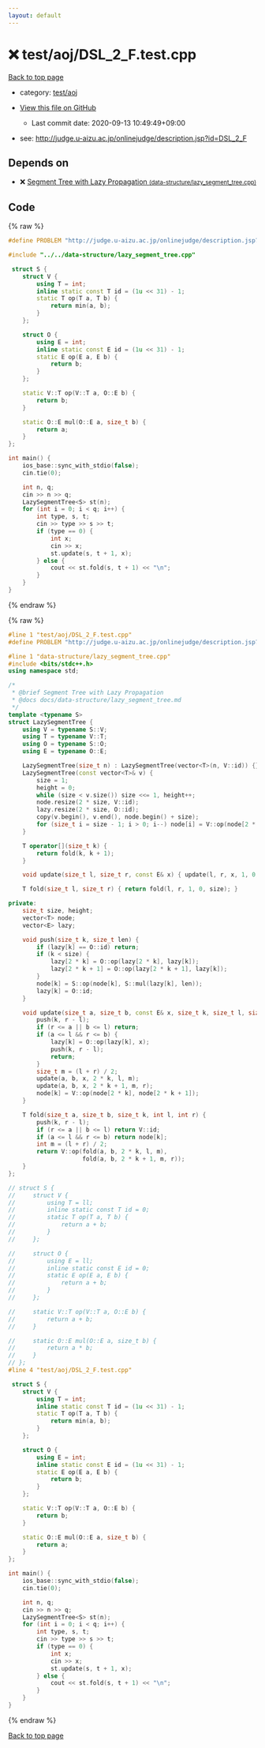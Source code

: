 ```yaml
---
layout: default
---
```


<!-- mathjax config similar to math.stackexchange -->
<script type="text/javascript" async
  src="https://cdnjs.cloudflare.com/ajax/libs/mathjax/2.7.5/MathJax.js?config=TeX-MML-AM_CHTML">
</script>
<script type="text/x-mathjax-config">
  MathJax.Hub.Config({
    TeX: { equationNumbers: { autoNumber: "AMS" }},
    tex2jax: {
      inlineMath: [ ['$','$'] ],
      processEscapes: true
    },
    "HTML-CSS": { matchFontHeight: false },
    displayAlign: "left",
    displayIndent: "2em"
  });
</script>

<script type="text/javascript" src="https://cdnjs.cloudflare.com/ajax/libs/jquery/3.4.1/jquery.min.js"></script>
<script src="https://cdn.jsdelivr.net/npm/jquery-balloon-js@1.1.2/jquery.balloon.min.js" integrity="sha256-ZEYs9VrgAeNuPvs15E39OsyOJaIkXEEt10fzxJ20+2I=" crossorigin="anonymous"></script>
<script type="text/javascript" src="../../../assets/js/copy-button.js"></script>
<link rel="stylesheet" href="../../../assets/css/copy-button.css" />


# :x: test/aoj/DSL_2_F.test.cpp

<a href="../../../index.html">Back to top page</a>

* category: <a href="../../../index.html#0d0c91c0cca30af9c1c9faef0cf04aa9">test/aoj</a>
* <a href="{{ site.github.repository_url }}/blob/master/test/aoj/DSL_2_F.test.cpp">View this file on GitHub</a>
    - Last commit date: 2020-09-13 10:49:49+09:00


* see: <a href="http://judge.u-aizu.ac.jp/onlinejudge/description.jsp?id=DSL_2_F">http://judge.u-aizu.ac.jp/onlinejudge/description.jsp?id=DSL_2_F</a>


## Depends on

* :x: <a href="../../../library/data-structure/lazy_segment_tree.cpp.html">Segment Tree with Lazy Propagation <small>(data-structure/lazy_segment_tree.cpp)</small></a>


## Code

<a id="unbundled"></a>
{% raw %}
```cpp
#define PROBLEM "http://judge.u-aizu.ac.jp/onlinejudge/description.jsp?id=DSL_2_F"

#include "../../data-structure/lazy_segment_tree.cpp"

 struct S {
    struct V {
        using T = int;
        inline static const T id = (1u << 31) - 1;
        static T op(T a, T b) {
            return min(a, b);
        }
    };

    struct O {
        using E = int;
        inline static const E id = (1u << 31) - 1;
        static E op(E a, E b) {
            return b;
        }
    };

    static V::T op(V::T a, O::E b) {
        return b;
    }

    static O::E mul(O::E a, size_t b) {
        return a;
    }
};

int main() {
    ios_base::sync_with_stdio(false);
    cin.tie(0);

    int n, q;
    cin >> n >> q;
    LazySegmentTree<S> st(n);
    for (int i = 0; i < q; i++) {
        int type, s, t;
        cin >> type >> s >> t;
        if (type == 0) {
            int x;
            cin >> x;
            st.update(s, t + 1, x);
        } else {
            cout << st.fold(s, t + 1) << "\n";
        }
    }
}
```
{% endraw %}

<a id="bundled"></a>
{% raw %}
```cpp
#line 1 "test/aoj/DSL_2_F.test.cpp"
#define PROBLEM "http://judge.u-aizu.ac.jp/onlinejudge/description.jsp?id=DSL_2_F"

#line 1 "data-structure/lazy_segment_tree.cpp"
#include <bits/stdc++.h>
using namespace std;

/*
 * @brief Segment Tree with Lazy Propagation
 * @docs docs/data-structure/lazy_segment_tree.md
 */
template <typename S>
struct LazySegmentTree {
    using V = typename S::V;
    using T = typename V::T;
    using O = typename S::O;
    using E = typename O::E;

    LazySegmentTree(size_t n) : LazySegmentTree(vector<T>(n, V::id)) {}
    LazySegmentTree(const vector<T>& v) {
        size = 1;
        height = 0;
        while (size < v.size()) size <<= 1, height++;
        node.resize(2 * size, V::id);
        lazy.resize(2 * size, O::id);
        copy(v.begin(), v.end(), node.begin() + size);
        for (size_t i = size - 1; i > 0; i--) node[i] = V::op(node[2 * i], node[2 * i + 1]);
    }

    T operator[](size_t k) {
        return fold(k, k + 1);
    }

    void update(size_t l, size_t r, const E& x) { update(l, r, x, 1, 0, size); }

    T fold(size_t l, size_t r) { return fold(l, r, 1, 0, size); }

private:
    size_t size, height;
    vector<T> node;
    vector<E> lazy;

    void push(size_t k, size_t len) {
        if (lazy[k] == O::id) return;
        if (k < size) {
            lazy[2 * k] = O::op(lazy[2 * k], lazy[k]);
            lazy[2 * k + 1] = O::op(lazy[2 * k + 1], lazy[k]);
        }
        node[k] = S::op(node[k], S::mul(lazy[k], len));
        lazy[k] = O::id;
    }

    void update(size_t a, size_t b, const E& x, size_t k, size_t l, size_t r) {
        push(k, r - l);
        if (r <= a || b <= l) return;
        if (a <= l && r <= b) {
            lazy[k] = O::op(lazy[k], x);
            push(k, r - l);
            return;
        }
        size_t m = (l + r) / 2;
        update(a, b, x, 2 * k, l, m);
        update(a, b, x, 2 * k + 1, m, r);
        node[k] = V::op(node[2 * k], node[2 * k + 1]);
    }

    T fold(size_t a, size_t b, size_t k, int l, int r) {
        push(k, r - l);
        if (r <= a || b <= l) return V::id;
        if (a <= l && r <= b) return node[k];
        int m = (l + r) / 2;
        return V::op(fold(a, b, 2 * k, l, m),
                     fold(a, b, 2 * k + 1, m, r));
    }
};

// struct S {
//     struct V {
//         using T = ll;
//         inline static const T id = 0;
//         static T op(T a, T b) {
//             return a + b;
//         }
//     };

//     struct O {
//         using E = ll;
//         inline static const E id = 0;
//         static E op(E a, E b) {
//             return a + b;
//         }
//     };

//     static V::T op(V::T a, O::E b) {
//         return a + b;
//     }

//     static O::E mul(O::E a, size_t b) {
//         return a * b;
//     }
// };
#line 4 "test/aoj/DSL_2_F.test.cpp"

 struct S {
    struct V {
        using T = int;
        inline static const T id = (1u << 31) - 1;
        static T op(T a, T b) {
            return min(a, b);
        }
    };

    struct O {
        using E = int;
        inline static const E id = (1u << 31) - 1;
        static E op(E a, E b) {
            return b;
        }
    };

    static V::T op(V::T a, O::E b) {
        return b;
    }

    static O::E mul(O::E a, size_t b) {
        return a;
    }
};

int main() {
    ios_base::sync_with_stdio(false);
    cin.tie(0);

    int n, q;
    cin >> n >> q;
    LazySegmentTree<S> st(n);
    for (int i = 0; i < q; i++) {
        int type, s, t;
        cin >> type >> s >> t;
        if (type == 0) {
            int x;
            cin >> x;
            st.update(s, t + 1, x);
        } else {
            cout << st.fold(s, t + 1) << "\n";
        }
    }
}

```
{% endraw %}

<a href="../../../index.html">Back to top page</a>


